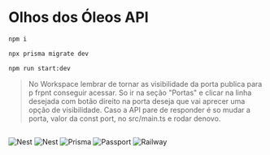# Olhos dos Óleos API
``` bash
npm i

npx prisma migrate dev

npm run start:dev
```
> No Workspace lembrar de tornar as visibilidade da porta publica para p frpnt conseguir acessar. So ir na seção "Portas" e clicar na linha desejada com botão direito na porta deseja que vai aprecer uma opção de visibilidade.
> Caso a API pare de responder é so mudar a porta, valor da const port, no src/main.ts e rodar denovo.
##
![Nest](https://img.shields.io/badge/Node%20Js-white?style=for-the-badge&logo=nodedotjs&logoColor=5FA04E)
![Nest](https://img.shields.io/badge/Nest%20Js-white?style=for-the-badge&logo=nestjs&logoColor=E0234E)
![Prisma](https://img.shields.io/badge/Prisma-white?style=for-the-badge&logo=prisma&logoColor=2D3748)
![Passport](https://img.shields.io/badge/Passport-white?style=for-the-badge&logo=passport&logoColor=34E27A)
![Railway](https://img.shields.io/badge/Railway-white?style=for-the-badge&logo=railway&logoColor=0B0D0E)
